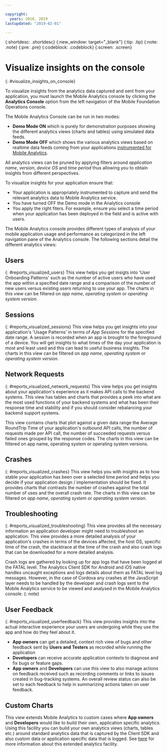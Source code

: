 ```yaml
---

copyright:
  years: 2018, 2019
lastupdated: "2019-02-01"

---
```


{:shortdesc: .shortdesc}
{:new_window: target="_blank"}
{:tip: .tip}
{:note: .note}
{:pre: .pre}
{:codeblock: .codeblock}
{:screen: .screen}

# Visualize insights on the console
{: #visualize_insights_on_console}

To visualize insights from the analytics data captured and sent from your application, you must launch the Mobile Analytics console by clicking the **Analytics Console** option from the left navigation of the Mobile Foundation Operations console.

The Mobile Analytics Console can be run in two modes:
  - **Demo Mode ON** which is purely for demonstration purposes showing the different analytics views (charts and tables) using simulated data feeds.
  - **Demo Mode OFF** which shows the various analytics views based on realtime data feeds coming from your applications [instrumented for Mobile Analytics](instrument_an_app.html).
  
All analytics views can be pruned by applying filters around *application name*, *version*, *device OS* and *time period* thus allowing you to obtain insights from different perspectives.

To visualize insights for your application ensure that:
  - Your application is appropriately instrumented to capture and send the relevant analytics data to Mobile Analytics service.
  - You have turned OFF the Demo mode in the Analytics console
  - You apply the right fiters.  For example, ensure you select a time period when your application has been deployed in the field and is active with users.

The Mobile Analytics console provides different types of analysis of your mobile application usage and performance as categorized in the left navigation pane of the Analytics console.  The following sections detail the different analytics views: 


## Users
{: #reports_visualized_users}
This view helps you get insigts into 'User Onboarding Patterns' such as the number of active users who have used the app within a specified date range and a comparison of the number of new users versus existing users returning to use your app.
The charts in this view can be filtered on *app name*, *operating system* or *operating system version*.

## Sessions
{: #reports_visualized_sessions}
This view helps you get insights into your application's 'Usage Patterns' in terms of *App Sessions* for the specified date range. A session is recorded when an app is brought to the foreground of a device.  You will get insights to what times of the day your application is most and least used and this can lead to useful business insights. The charts in this view can be filtered on *app name*, *operating system* or *operating system version*.

## Network Requests
{: #reports_visualized_network_requests}
This view helps you get insights about your application's experience as it makes API calls to the backend systems.  This view has tables and charts that provides a peek into what are the most used functions of your backend systems and what has been their response time and stability and if you should consider rebalancing your backend support systems.

This view contains charts that plot against a given data range the Average RoundTrip Time of your application's outbound API calls, the number of requests made per API call, the number of succeeded requests versus failed ones grouped by the response codes.  The charts in this view can be filtered on app name, operating system or operating system versions.

## Crashes
{: #reports_visualized_crashes}
This view helps you with insights as to how stable your application has been over a selected time period and helps you decide if your application design / implementation should be fixed.  It provides charts that contrasts the number of crashes against the total number of uses and the overall crash rate.  The charts in this view can be filtered on *app name*, *operating system* or *operating system version*.


## Troubleshooting
{: #reports_visualized_troubleshooting}
This view provides all the necessary information an application developer might need to troubleshoot an application.  This view provides a more detailed analysis of your application's crashes in terms of the devices affected, the host OS, specific time of the crash, the stacktrace at the time of the crash and also crash logs that can be downloaded for a more detailed analysis.  

Crash logs are gathered by looking up for app logs that have been logged at the FATAL level.  The Analytics Client SDK for Android and iOS native handles uncaught exceptions and logs details about them as FATAL level log messages.  However, in the case of Cordova any crashes at the JavaScript layer needs to be handled by the developer and crash logs sent to the Mobile Analytics service to be viewed and analysed in the Mobile Analytics console.
{: note}


## User Feedback
{: #reports_visualized_userfeedback}
This view provides insights into the actual interactive experience your users are undergoing while they use the app and how do they feel about it.

* **App owners** can get a detailed, context rich view of bugs and other feedback sent by **Users and Testers**  as recorded while running the application
* **Developers** can receive accurate application contexts to diagnose and fix bugs or feature gaps.
* **App owners** and **Developers** can use this view to also manage actions on feedback received such as recording comments or links to issues created in bug-tracking systems.  An overall review status can also be set to each feedback to help in summarizing actions taken on user feedback.

## Custom Charts
This view extends Mobile Analytics to custom cases where **App owners** and **Developers** would like to build their own, application specific analytics.   Using this facility you can build your own analytics views (charts, tables etc.) around standard analytics data that is captured by the Client SDK and also custom data or application specific data that is logged.  See [here](build_custom_charts.html) for more information about this extended analytics facility.

